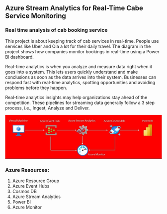 
## Azure Stream Analytics for Real-Time Cabe Service Monitoring

### Real time analysis of cab booking service

This project is about keeping track of cab services in real-time. People use services like Uber and Ola a lot for their daily travel. The diagram in the project shows how companies monitor bookings in real-time using a Power BI dashboard.

Real-time analytics is when you analyze and measure data right when it goes into a system. This lets users quickly understand and make conclusions as soon as the data arrives into their system. Businesses can respond fast with real-time analytics, spotting opportunities and avoiding problems before they happen.

Real-time analytics insights may help organizations stay ahead of the competition. These pipelines for streaming data generally follow a 3 step process, i.e., Ingest, Analyze and Deliver.

![Getting Started](./img/architecture.jpg)

### Azure Resources:
1. Azure Resource Group
2. Azure Event Hubs
3. Cosmos DB
4. Azure Stream Analytics
5. Power BI
6. Azure Monitor
